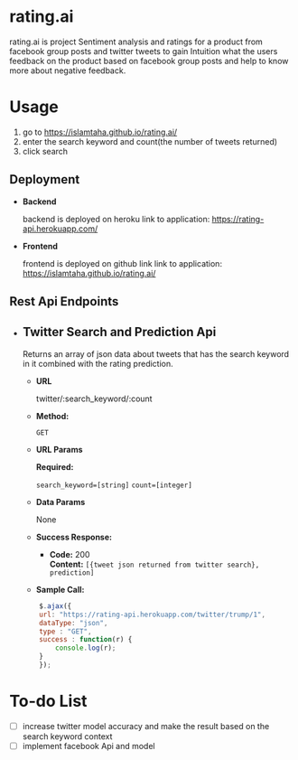 # rating.ai

rating.ai is project Sentiment analysis and ratings for a product from facebook group posts and twitter tweets to gain Intuition what the users feedback on the product based on facebook group posts and help to know more about negative feedback.


# Usage

1. go to https://islamtaha.github.io/rating.ai/
2. enter the search keyword and count(the number of tweets returned)
3. click search

**Deployment**
----
* **Backend**
	
	backend is deployed on heroku link to application: https://rating-api.herokuapp.com/

* **Frontend**
	
	frontend is deployed on github link link to application: https://islamtaha.github.io/rating.ai/


**Rest Api Endpoints**
----	
* **Twitter Search and Prediction Api**
	----
  	Returns an array of json data about tweets that has the search keyword in it combined with the rating prediction.

	* **URL**

  		twitter/:search_keyword/:count

	* **Method:**

  		`GET`
  
	*  **URL Params**

   		**Required:**
 
   		`search_keyword=[string]`
   		`count=[integer]`

	* **Data Params**

  		None

	* **Success Response:**

  		* **Code:** 200 <br />
    	**Content:** `[{tweet json returned from twitter search}, prediction]`
 
	* **Sample Call:**

  	```javascript
    	$.ajax({
      	url: "https://rating-api.herokuapp.com/twitter/trump/1",
      	dataType: "json",
      	type : "GET",
      	success : function(r) {
        	console.log(r);
      	}
    	});
  	```

# To-do List

- [ ] increase twitter model accuracy and make the result based on the search keyword context
- [ ] implement facebook Api and model
